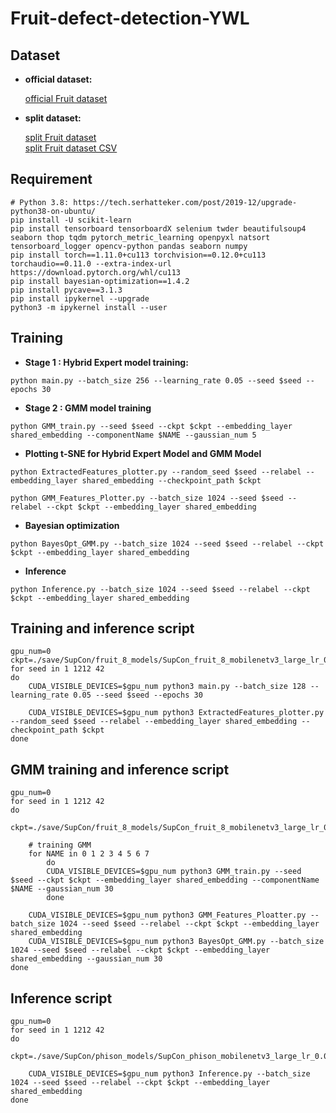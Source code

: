 # Fruit-defect-detection-YWL

## Dataset

- **official dataset:**  

	[official Fruit dataset](https://data.mendeley.com/datasets/bdd69gyhv8/1)

- **split dataset:**  

	[split Fruit dataset](https://drive.google.com/file/d/1PYqgWDIzccpnbmzAtO0NSQ8r27H1wOpt/view?usp=sharing)  
	[split Fruit dataset CSV](https://drive.google.com/file/d/1DxzRLMDp95B5Ft6T4ar-yxAupZmJhgyu/view?usp=sharing)  




## Requirement
```
# Python 3.8: https://tech.serhatteker.com/post/2019-12/upgrade-python38-on-ubuntu/
pip install -U scikit-learn
pip install tensorboard tensorboardX selenium twder beautifulsoup4 seaborn thop tqdm pytorch_metric_learning openpyxl natsort tensorboard_logger opencv-python pandas seaborn numpy
pip install torch==1.11.0+cu113 torchvision==0.12.0+cu113 torchaudio==0.11.0 --extra-index-url https://download.pytorch.org/whl/cu113
pip install bayesian-optimization==1.4.2
pip install pycave==3.1.3
pip install ipykernel --upgrade
python3 -m ipykernel install --user
```

## Training 

- **Stage 1 : Hybrid Expert model training:**
```
python main.py --batch_size 256 --learning_rate 0.05 --seed $seed --epochs 30
```
- **Stage 2 : GMM model training**
```
python GMM_train.py --seed $seed --ckpt $ckpt --embedding_layer shared_embedding --componentName $NAME --gaussian_num 5
```
- **Plotting t-SNE for Hybrid Expert Model and GMM Model**
```
python ExtractedFeatures_plotter.py --random_seed $seed --relabel --embedding_layer shared_embedding --checkpoint_path $ckpt

python GMM_Features_Plotter.py --batch_size 1024 --seed $seed --relabel --ckpt $ckpt --embedding_layer shared_embedding
```
- **Bayesian optimization**
```
python BayesOpt_GMM.py --batch_size 1024 --seed $seed --relabel --ckpt $ckpt --embedding_layer shared_embedding
```
- **Inference**
```
python Inference.py --batch_size 1024 --seed $seed --relabel --ckpt $ckpt --embedding_layer shared_embedding
```


## Training and inference script
```shell
gpu_num=0
ckpt=./save/SupCon/fruit_8_models/SupCon_fruit_8_mobilenetv3_large_lr_0.05_decay_0.0001_bsz_128_temp_0.1_trial_0/$seed/ckpt_best.pth
for seed in 1 1212 42
do
    CUDA_VISIBLE_DEVICES=$gpu_num python3 main.py --batch_size 128 --learning_rate 0.05 --seed $seed --epochs 30

    CUDA_VISIBLE_DEVICES=$gpu_num python3 ExtractedFeatures_plotter.py --random_seed $seed --relabel --embedding_layer shared_embedding --checkpoint_path $ckpt
done
```
## GMM training and inference script
```shell
gpu_num=0
for seed in 1 1212 42
do
    ckpt=./save/SupCon/fruit_8_models/SupCon_fruit_8_mobilenetv3_large_lr_0.05_decay_0.0001_bsz_128_temp_0.1_trial_0/$seed/ckpt_best.pth

    # training GMM
    for NAME in 0 1 2 3 4 5 6 7 
        do
        CUDA_VISIBLE_DEVICES=$gpu_num python3 GMM_train.py --seed $seed --ckpt $ckpt --embedding_layer shared_embedding --componentName $NAME --gaussian_num 30
        done

    CUDA_VISIBLE_DEVICES=$gpu_num python3 GMM_Features_Ploatter.py --batch_size 1024 --seed $seed --relabel --ckpt $ckpt --embedding_layer shared_embedding
    CUDA_VISIBLE_DEVICES=$gpu_num python3 BayesOpt_GMM.py --batch_size 1024 --seed $seed --relabel --ckpt $ckpt --embedding_layer shared_embedding --gaussian_num 30
done
```
## Inference script
```shell
gpu_num=0
for seed in 1 1212 42
do
    ckpt=./save/SupCon/phison_models/SupCon_phison_mobilenetv3_large_lr_0.05_decay_0.0001_bsz_256_temp_0.1_trial_0/$seed/ckpt_best.pth

    CUDA_VISIBLE_DEVICES=$gpu_num python3 Inference.py --batch_size 1024 --seed $seed --relabel --ckpt $ckpt --embedding_layer shared_embedding
done
```


